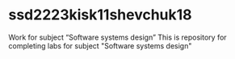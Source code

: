 # ssd2223kisk11shevchuk18
Work for subject “Software systems design”
This is repository for completing labs for subject "Software systems design"
